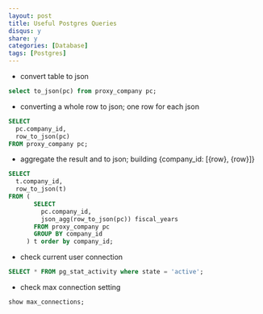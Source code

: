 ```yaml
---
layout: post
title: Useful Postgres Queries
disqus: y
share: y
categories: [Database]
tags: [Postgres]
---
```


* convert table to json
```sql
select to_json(pc) from proxy_company pc;
```

* converting a whole row to json; one row for each json
```sql
SELECT
  pc.company_id,
  row_to_json(pc)
FROM proxy_company pc;
```

* aggregate the result and to json; building {company_id: [{row}, {row}]}
```sql
SELECT
  t.company_id,
  row_to_json(t)
FROM (
       SELECT
         pc.company_id,
         json_agg(row_to_json(pc)) fiscal_years
       FROM proxy_company pc
       GROUP BY company_id
     ) t order by company_id;
```

* check current user connection
```sql
SELECT * FROM pg_stat_activity where state = 'active';
```

* check max connection setting
```sql
show max_connections;
```
